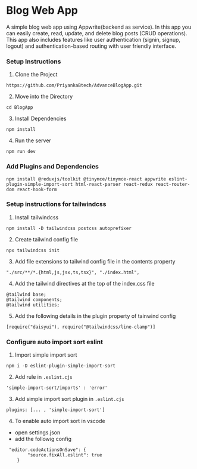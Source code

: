 # Blog Web App

A simple blog web app using Appwrite(backend as service). In this app you can easily create, read, update, and delete blog posts (CRUD operations). This app also includes features like user authentication (signin, signup, logout) and authentication-based routing with user friendly interface.


### Setup Instructions

1. Clone the Project
```
https://github.com/PriyankaBtech/AdvanceBlogApp.git
```

2. Move into the Directory

```
cd BlogApp
```

3. Install Dependencies

```
npm install
```

4. Run the server

```
npm run dev
```

### Add Plugins and Dependencies

```
npm install @reduxjs/toolkit @tinymce/tinymce-react appwrite eslint-plugin-simple-import-sort html-react-parser react-redux react-router-dom react-hook-form
```

### Setup instructions for tailwindcss

1. Install tailwindcss

```
npm install -D tailwindcss postcss autoprefixer
```

2. Create tailwind config file

```
npx tailwindcss init
```

3. Add file extensions to tailwind config file in the contents property

```
"./src/**/*.{html,js,jsx,ts,tsx}", "./index.html",
```

4. Add the tailwind directives at the top of the index.css file

```
@tailwind base;
@tailwind components;
@tailwind utilities;
```

5. Add the following details in the plugin property of tainwind config

```
[require("daisyui"), require("@tailwindcss/line-clamp")]
```


### Configure auto import sort eslint

1. Import simple import sort

```
npm i -D eslint-plugin-simple-import-sort
```

2. Add rule in `.eslint.cjs`

```
'simple-import-sort/imports' : 'error'
```

3. Add simple import sort plugin in `.eslint.cjs`

```
plugins: [... , 'simple-import-sort']
```

4. To enable auto import sort in vscode
  
  - open settings.json
  - add the followig config
```
 "editor.codeActionsOnSave": {
        "source.fixAll.eslint": true
    }
```




